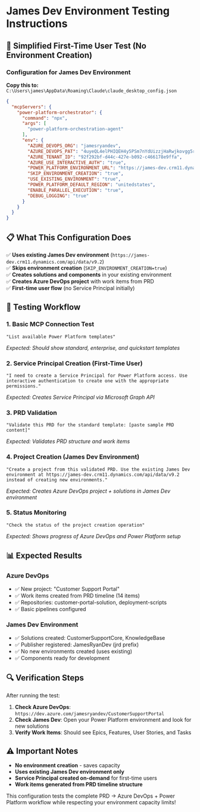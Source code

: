 # James Dev Environment Testing Instructions

## 🎯 Simplified First-Time User Test (No Environment Creation)

### Configuration for James Dev Environment

**Copy this to:** `C:\Users\james\AppData\Roaming\Claude\claude_desktop_config.json`

```json
{
  "mcpServers": {
    "power-platform-orchestrator": {
      "command": "npx",
      "args": [
        "power-platform-orchestration-agent"
      ],
      "env": {
        "AZURE_DEVOPS_ORG": "jamesryandev",
        "AZURE_DEVOPS_PAT": "4uyeQL4elPHIQEH4y5PSm7nYdUizzjHaRwjkovgg5rebhoYOQiBwJQQJ99BFACAAAAA6SZTrAAASAZDO1rHZ",
        "AZURE_TENANT_ID": "92f292bf-d44c-427e-b092-c466178e9ffa",
        "AZURE_USE_INTERACTIVE_AUTH": "true",
        "POWER_PLATFORM_ENVIRONMENT_URL": "https://james-dev.crm11.dynamics.com/api/data/v9.2",
        "SKIP_ENVIRONMENT_CREATION": "true",
        "USE_EXISTING_ENVIRONMENT": "true",
        "POWER_PLATFORM_DEFAULT_REGION": "unitedstates",
        "ENABLE_PARALLEL_EXECUTION": "true",
        "DEBUG_LOGGING": "true"
      }
    }
  }
}
```

## 📋 What This Configuration Does

✅ **Uses existing James Dev environment** (`https://james-dev.crm11.dynamics.com/api/data/v9.2`)  
✅ **Skips environment creation** (`SKIP_ENVIRONMENT_CREATION=true`)  
✅ **Creates solutions and components** in your existing environment  
✅ **Creates Azure DevOps project** with work items from PRD  
✅ **First-time user flow** (no Service Principal initially)  

## 🚀 Testing Workflow

### 1. Basic MCP Connection Test
```
"List available Power Platform templates"
```
*Expected: Should show standard, enterprise, and quickstart templates*

### 2. Service Principal Creation (First-Time User)
```
"I need to create a Service Principal for Power Platform access. Use interactive authentication to create one with the appropriate permissions."
```
*Expected: Creates Service Principal via Microsoft Graph API*

### 3. PRD Validation
```
"Validate this PRD for the standard template: [paste sample PRD content]"
```
*Expected: Validates PRD structure and work items*

### 4. Project Creation (James Dev Environment)
```
"Create a project from this validated PRD. Use the existing James Dev environment at https://james-dev.crm11.dynamics.com/api/data/v9.2 instead of creating new environments."
```
*Expected: Creates Azure DevOps project + solutions in James Dev environment*

### 5. Status Monitoring
```
"Check the status of the project creation operation"
```
*Expected: Shows progress of Azure DevOps and Power Platform setup*

## 📊 Expected Results

### Azure DevOps
- ✅ New project: "Customer Support Portal"
- ✅ Work items created from PRD timeline (14 items)
- ✅ Repositories: customer-portal-solution, deployment-scripts
- ✅ Basic pipelines configured

### James Dev Environment
- ✅ Solutions created: CustomerSupportCore, KnowledgeBase
- ✅ Publisher registered: JamesRyanDev (jrd prefix)
- ✅ No new environments created (uses existing)
- ✅ Components ready for development

## 🔍 Verification Steps

After running the test:

1. **Check Azure DevOps**: `https://dev.azure.com/jamesryandev/CustomerSupportPortal`
2. **Check James Dev**: Open your Power Platform environment and look for new solutions
3. **Verify Work Items**: Should see Epics, Features, User Stories, and Tasks

## ⚠️ Important Notes

- **No environment creation** - saves capacity
- **Uses existing James Dev environment only**
- **Service Principal created on-demand** for first-time users
- **Work items generated from PRD timeline structure**

This configuration tests the complete PRD → Azure DevOps + Power Platform workflow while respecting your environment capacity limits!